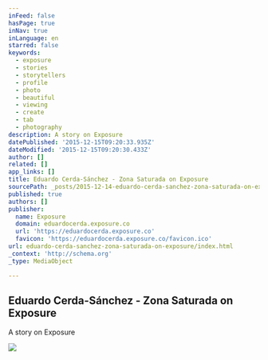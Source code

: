 ```yaml
---
inFeed: false
hasPage: true
inNav: true
inLanguage: en
starred: false
keywords:
  - exposure
  - stories
  - storytellers
  - profile
  - photo
  - beautiful
  - viewing
  - create
  - tab
  - photography
description: A story on Exposure
datePublished: '2015-12-15T09:20:33.935Z'
dateModified: '2015-12-15T09:20:30.433Z'
author: []
related: []
app_links: []
title: Eduardo Cerda-Sánchez - Zona Saturada on Exposure
sourcePath: _posts/2015-12-14-eduardo-cerda-sanchez-zona-saturada-on-exposure.md
published: true
authors: []
publisher:
  name: Exposure
  domain: eduardocerda.exposure.co
  url: 'https://eduardocerda.exposure.co'
  favicon: 'https://eduardocerda.exposure.co/favicon.ico'
url: eduardo-cerda-sanchez-zona-saturada-on-exposure/index.html
_context: 'http://schema.org'
_type: MediaObject

---
```

<article style=""><h1>Eduardo Cerda-Sánchez - Zona Saturada on Exposure</h1><p>A story on Exposure</p><img src="https://exposure.imgix.net/production/posts/143307/cover-photo/cover-1448205298.jpg?fit=crop&amp;w=500&amp;h=500&amp;q=60&amp;fm=pjpg&amp;auto=format" /></article>
